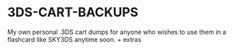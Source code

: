 # 3DS-CART-BACKUPS
My own personal .3DS cart dumps for anyone who wishes to use them in a flashcard like SKY3DS anytime soon. + extras
